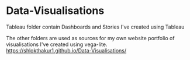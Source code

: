 # Data-Visualisations
Tableau folder contain Dashboards and Stories I've created using Tableau

The other folders are used as sources for my own website portfolio of visualisations I've created using vega-lite.
https://shlokthakur1.github.io/Data-Visualisations/
